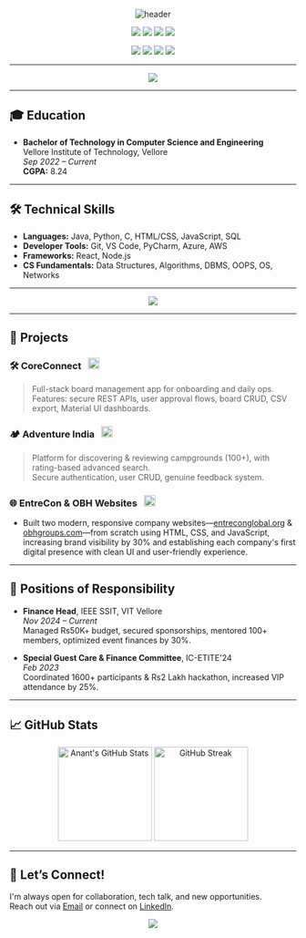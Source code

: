 <!-- Anant Garg | Modern & Interactive GitHub Profile README -->

<p align="center">
  <img src="https://capsule-render.vercel.app/api?type=waving&height=200&color=0:34D399,100:2563EB&text=Hello!%20I'm%20Anant%20Garg%20👋&fontSize=36&fontColor=ffffff&animation=fadeIn" alt="header" />
</p>

<p align="center">
  <img src="https://img.shields.io/badge/-Agra,%20India-blue?style=flat-square" />
  <img src="https://img.shields.io/badge/-B.Tech%20CSE-orange?style=flat-square" />
  <img src="https://img.shields.io/badge/-VIT%20Vellore-9cf?style=flat-square" />
  <img src="https://img.shields.io/badge/-CGPA%208.24-brightgreen?style=flat-square" />
</p>

<p align="center">
  <a href="mailto:anantgarg2856@gmail.com"><img src="https://img.shields.io/badge/-Email-D14836?style=flat-square&logo=gmail&logoColor=white"></a>
  <a href="https://www.linkedin.com/in/anant-garg28/"><img src="https://img.shields.io/badge/-LinkedIn-blue?style=flat-square&logo=linkedin"></a>
  <a href="https://github.com/Anantgarg28"><img src="https://img.shields.io/badge/-GitHub-181717?style=flat-square&logo=github&logoColor=white"></a>
  <a href="https://anant-portfolio04.vercel.app/"><img src="https://img.shields.io/badge/-Portfolio-1abc9c?style=flat-square"></a>
</p>

---

<p align="center">
  <img src="https://readme-typing-svg.demolab.com?font=Fira+Code&weight=700&size=22&pause=1000&color=1abc9c&center=true&width=600&lines=Welcome+to+my+GitHub!;Builder+%7C+Problem+Solver+%7C+Tech+Enthusiast;Let%E2%80%99s+Connect+and+Collaborate!"/>
</p>

---

## 🎓 Education

- **Bachelor of Technology in Computer Science and Engineering**  
  Vellore Institute of Technology, Vellore  
  _Sep 2022 – Current_  
  **CGPA:** 8.24

---

## 🛠️ Technical Skills

* **Languages:** Java, Python, C, HTML/CSS, JavaScript, SQL
* **Developer Tools:** Git, VS Code, PyCharm, Azure, AWS
* **Frameworks:** React, Node.js
* **CS Fundamentals:** Data Structures, Algorithms, DBMS, OOPS, OS, Networks
* **

<p align="center">
  <img src="https://skillicons.dev/icons?i=java,python,c,html,css,js,react,nodejs,express,mongodb,postgres,mysql,aws,azure,git,github&perline=8" />
</p>

---

## 📂 Projects

### 🛠️ CoreConnect &nbsp; <img height="20" src="https://skillicons.dev/icons?i=react,nodejs,express,postgres"/>
> Full-stack board management app for onboarding and daily ops.  
> Features: secure REST APIs, user approval flows, board CRUD, CSV export, Material UI dashboards.  

### 🏕️ Adventure India &nbsp; <img height="20" src="https://skillicons.dev/icons?i=nodejs,express,mongodb,bootstrap"/>
> Platform for discovering & reviewing campgrounds (100+), with rating-based advanced search.  
> Secure authentication, user CRUD, genuine feedback system.  

### 🌐 EntreCon & OBH Websites &nbsp; <img height="20" src="https://skillicons.dev/icons?i=html,css,js"/>
- Built two modern, responsive company websites—[entreconglobal.org](https://entreconglobal.org) & [obhgroups.com](https://obhgroups.com)—from scratch using HTML, CSS, and JavaScript, increasing brand visibility by 30% and establishing each company's first digital presence with clean UI and user-friendly experience.
---

## 🔰 Positions of Responsibility

- **Finance Head**, IEEE SSIT, VIT Vellore  
  _Nov 2024 – Current_  
  Managed Rs50K+ budget, secured sponsorships, mentored 100+ members, optimized event finances by 30%.

- **Special Guest Care & Finance Committee**, IC-ETITE'24  
  _Feb 2023_  
  Coordinated 1600+ participants & Rs2 Lakh hackathon, increased VIP attendance by 25%.

---

## 📈 GitHub Stats

<p align="center">
  <img src="https://github-readme-stats.vercel.app/api?username=Anantgarg28&show_icons=true&theme=tokyonight" alt="Anant's GitHub Stats" height="165"/>
  <img src="https://github-readme-streak-stats.herokuapp.com/?user=Anantgarg28&theme=tokyonight" alt="GitHub Streak" height="165"/>
</p>

---

## 🤝 Let’s Connect!

I'm always open for collaboration, tech talk, and new opportunities.  
Reach out via <a href="mailto:anantgarg2856@gmail.com">Email</a> or connect on <a href="https://www.linkedin.com/in/anant-garg28/">LinkedIn</a>.

<p align="center">
  <img src="https://readme-typing-svg.demolab.com?font=Fira+Code&weight=700&size=20&pause=1000&color=1abc9c&center=true&width=480&lines=Thanks+for+visiting!+Have+a+great+day!"/>
</p>
